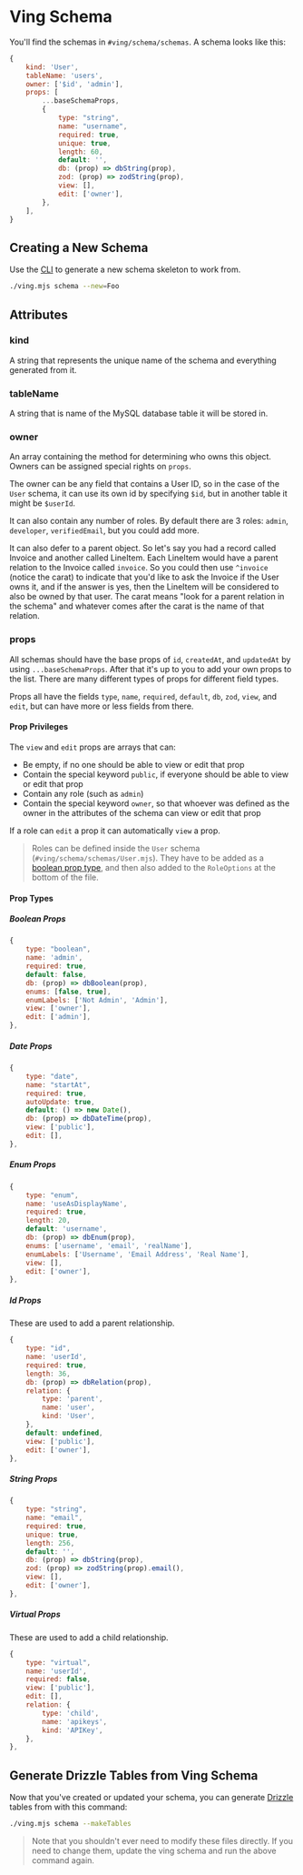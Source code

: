 # Ving Schema
You'll find the schemas in `#ving/schema/schemas`. A schema looks like this:

```js
{
    kind: 'User',
    tableName: 'users',
    owner: ['$id', 'admin'],
    props: [
        ...baseSchemaProps,
        {
            type: "string",
            name: "username",
            required: true,
            unique: true,
            length: 60,
            default: '',
            db: (prop) => dbString(prop),
            zod: (prop) => zodString(prop),
            view: [],
            edit: ['owner'],
        },
    ],
}
```

## Creating a New Schema

Use the [CLI](cli.html) to generate a new schema skeleton to work from.

```bash
./ving.mjs schema --new=Foo
```

## Attributes

### kind
A string that represents the unique name of the schema and everything generated from it. 

### tableName 
A string that is name of the MySQL database table it will be stored in.

### owner
An array containing the method for determining who owns this object. Owners can be assigned special rights on `props`. 

The owner can be any field that contains a User ID, so in the case of the `User` schema, it can use its own id by specifying `$id`, but in another table it might be `$userId`. 

It can also contain any number of roles. By default there are 3 roles: `admin`, `developer`, `verifiedEmail`, but you could add more. 

It can also defer to a parent object. So let's say you had a record called Invoice and another called LineItem. Each LineItem would have a parent relation to the Invoice called `invoice`. So you could then use `^invoice` (notice the carat) to indicate that you'd like to ask the Invoice if the User owns it, and if the answer is yes, then the LineItem will be considered to also be owned by that user. The carat means "look for a parent relation in the schema" and whatever comes after the carat is the name of that relation.

### props
All schemas should have the base props of `id`, `createdAt`, and `updatedAt` by using `...baseSchemaProps`. After that it's up to you to add your own props to the list. There are many different types of props for different field types.

Props all have the fields `type`, `name`, `required`, `default`, `db`, `zod`, `view`, and `edit`, but can have more or less fields from there.

#### Prop Privileges

The `view` and `edit` props are arrays that can:

- Be empty, if no one should be able to view or edit that prop
- Contain the special keyword `public`, if everyone should be able to view or edit that prop
- Contain any role (such as `admin`)
- Contain the special keyword `owner`, so that whoever was defined as the owner in the attributes of the schema can view or edit that prop

If a role can `edit` a prop it can automatically `view` a prop.

> Roles can be defined inside the `User` schema (`#ving/schema/schemas/User.mjs`). They have to be added as a [boolean prop type](boolean-props), and then also added to the `RoleOptions` at the bottom of the file.

#### Prop Types

##### Boolean Props
```js
{
    type: "boolean",
    name: 'admin',
    required: true,
    default: false,
    db: (prop) => dbBoolean(prop),
    enums: [false, true],
    enumLabels: ['Not Admin', 'Admin'],
    view: ['owner'],
    edit: ['admin'],
},
```

##### Date Props
```js
{
    type: "date",
    name: "startAt",
    required: true,
    autoUpdate: true,
    default: () => new Date(),
    db: (prop) => dbDateTime(prop),
    view: ['public'],
    edit: [],
},
```

##### Enum Props
```js
{
    type: "enum",
    name: 'useAsDisplayName',
    required: true,
    length: 20,
    default: 'username',
    db: (prop) => dbEnum(prop),
    enums: ['username', 'email', 'realName'],
    enumLabels: ['Username', 'Email Address', 'Real Name'],
    view: [],
    edit: ['owner'],
},
```

##### Id Props
These are used to add a parent relationship.
```js
{
    type: "id",
    name: 'userId',
    required: true,
    length: 36,
    db: (prop) => dbRelation(prop),
    relation: {
        type: 'parent',
        name: 'user',
        kind: 'User',
    },
    default: undefined,
    view: ['public'],
    edit: ['owner'],
},
```

##### String Props

```js
{
    type: "string",
    name: "email",
    required: true,
    unique: true,
    length: 256,
    default: '',
    db: (prop) => dbString(prop),
    zod: (prop) => zodString(prop).email(),
    view: [],
    edit: ['owner'],
},

```

##### Virtual Props

These are used to add a child relationship.
```js
{
    type: "virtual",
    name: 'userId',
    required: false,
    view: ['public'],
    edit: [],
    relation: {
        type: 'child',
        name: 'apikeys',
        kind: 'APIKey',
    },
},
```

## Generate Drizzle Tables from Ving Schema

Now that you've created or updated your schema, you can generate [Drizzle](drizzle.html) tables from  with this command:

```bash
./ving.mjs schema --makeTables
```

> Note that you shouldn't ever need to modify these files directly. If you need to change them, update the ving schema and run the above command again.